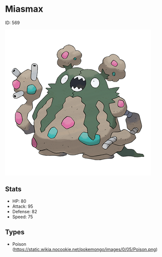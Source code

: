 # Miasmax


ID: 569

![](https://raw.githubusercontent.com/PokeAPI/sprites/master/sprites/pokemon/other/official-artwork/569.png "Miasmax")

## Stats


 - HP: 80
 - Attack: 95
 - Defense: 82
 - Speed: 75

## Types


 - Poison (https://static.wikia.nocookie.net/pokemongo/images/0/05/Poison.png)
